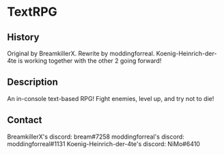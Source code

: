 # TextRPG
## History
Original by BreamkillerX. 
Rewrite by moddingforreal. 
Koenig-Heinrich-der-4te is working together with the other 2 going forward! 

## Description
An in-console text-based RPG!
Fight enemies, level up, and try not to die!

## Contact
BreamkillerX's discord: bream#7258
moddingforreal's discord: moddingforreal#1131
Koenig-Heinrich-der-4te's discord: NiMo#6410
